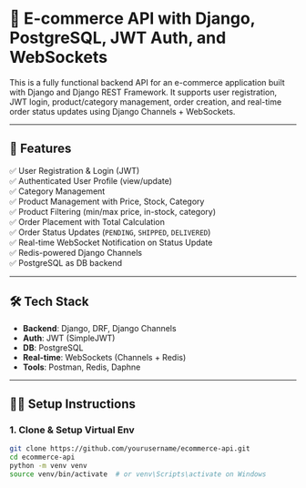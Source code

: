 # 🛒 E-commerce API with Django, PostgreSQL, JWT Auth, and WebSockets

This is a fully functional backend API for an e-commerce application built with Django and Django REST Framework. It supports user registration, JWT login, product/category management, order creation, and real-time order status updates using Django Channels + WebSockets.

---

## 🚀 Features

✅ User Registration & Login (JWT)  
✅ Authenticated User Profile (view/update)  
✅ Category Management  
✅ Product Management with Price, Stock, Category  
✅ Product Filtering (min/max price, in-stock, category)  
✅ Order Placement with Total Calculation  
✅ Order Status Updates (`PENDING`, `SHIPPED`, `DELIVERED`)  
✅ Real-time WebSocket Notification on Status Update  
✅ Redis-powered Django Channels  
✅ PostgreSQL as DB backend  

---

## 🛠️ Tech Stack

- **Backend**: Django, DRF, Django Channels
- **Auth**: JWT (SimpleJWT)
- **DB**: PostgreSQL
- **Real-time**: WebSockets (Channels + Redis)
- **Tools**: Postman, Redis, Daphne

---

## 🧑‍💻 Setup Instructions

### 1. Clone & Setup Virtual Env

```bash
git clone https://github.com/yourusername/ecommerce-api.git
cd ecommerce-api
python -m venv venv
source venv/bin/activate  # or venv\Scripts\activate on Windows
